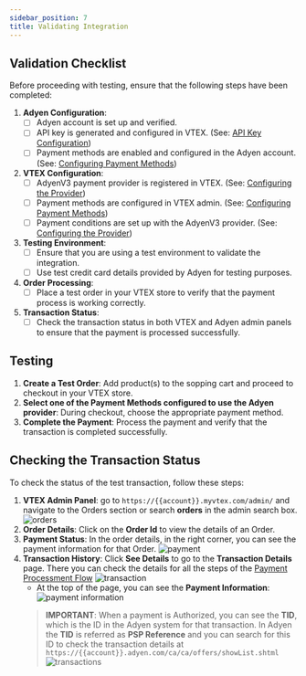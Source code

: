 ```yaml
---
sidebar_position: 7
title: Validating Integration
---
```



## Validation Checklist

Before proceeding with testing, ensure that the following steps have been completed:

1.  **Adyen Configuration**:
    *   [ ] Adyen account is set up and verified.
    *   [ ] API key is generated and configured in VTEX. (See: [API Key Configuration](adyen-configuration/api-key))
    *   [ ] Payment methods are enabled and configured in the Adyen account. (See: [Configuring Payment Methods](vtex-configuration/payment-methods))
2.  **VTEX Configuration**:
    *   [ ] AdyenV3 payment provider is registered in VTEX. (See: [Configuring the Provider](vtex-configuration/configuring-provider))
    *   [ ] Payment methods are configured in VTEX admin. (See: [Configuring Payment Methods](vtex-configuration/payment-methods))
    *   [ ] Payment conditions are set up with the AdyenV3 provider. (See: [Configuring the Provider](vtex-configuration/configuring-provider))
3.  **Testing Environment**:
    *   [ ] Ensure that you are using a test environment to validate the integration.
    *   [ ] Use test credit card details provided by Adyen for testing purposes.
4.  **Order Processing**:
    *   [ ] Place a test order in your VTEX store to verify that the payment process is working correctly.
5.  **Transaction Status**:
    *   [ ] Check the transaction status in both VTEX and Adyen admin panels to ensure that the payment is processed successfully.

## Testing

1.  **Create a Test Order**: Add product(s) to the sopping cart and proceed to checkout in your VTEX store.
2.  **Select one of the Payment Methods configured to use the Adyen provider**: During checkout, choose the appropriate payment method.
3.  **Complete the Payment**: Process the payment and verify that the transaction is completed successfully.

## Checking the Transaction Status

To check the status of the test transaction, follow these steps:

1.  **VTEX Admin Panel**: go to `https://{{account}}.myvtex.com/admin/` and navigate to the Orders section or search **orders** in the admin search box. ![orders](https://i.imgur.com/iOPV29h.png)
2.  **Order Details**: Click on the **Order Id** to view the details of an Order.
3.  **Payment Status**: In the order details, in the right corner, you can see the payment information for that Order. ![payment](https://i.imgur.com/Is2kZn2.png)
4.  **Transaction History**: Click **See Details** to go to the **Transaction Details** page. There you can check the details for all the steps of the [Payment Processment Flow](payment-flow) ![transaction](https://i.imgur.com/B2vkZFB.png)
    *   At the top of the page, you can see the **Payment Information**:
        ![payment information](https://i.imgur.com/g24ciyo.png)
    > **IMPORTANT**: When a payment is Authorized, you can see the **TID**, which is the ID in the Adyen system for that transaction. In Adyen the **TID** is referred as **PSP Reference** and you can search for this ID to check the transaction details at `https://{{account}}.adyen.com/ca/ca/offers/showList.shtml`
        ![transactions](https://i.imgur.com/in37FYK.png)
